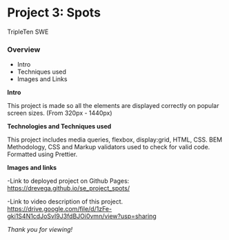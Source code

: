 # Project 3: Spots

TripleTen SWE

### Overview

- Intro
- Techniques used
- Images and Links

**Intro**

This project is made so all the elements are displayed correctly on popular screen sizes. (From 320px - 1440px)

**Technologies and Techniques used**

This project includes media queries, flexbox, display:grid, HTML, CSS.
BEM Methodology, CSS and Markup validators used to check for valid code.
Formatted using Prettier.

**Images and links**

-Link to deployed project on Github Pages: https://drevega.github.io/se_project_spots/

-Link to video description of this project.
https://drive.google.com/file/d/1zFe-gki1S4N1cdJoSvI9J3fdBJOi0vmn/view?usp=sharing

_Thank you for viewing!_

